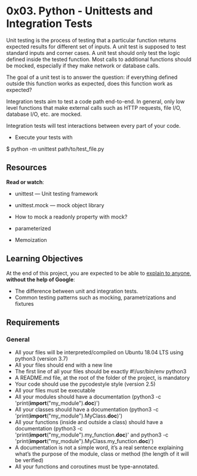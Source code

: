 0x03. Python - Unittests and Integration Tests
==============================================


Unit testing is the process of testing that a particular function returns expected results for different set of inputs. A unit test is supposed to test standard inputs and corner cases. A unit test should only test the logic defined inside the tested function. Most calls to additional functions should be mocked, especially if they make network or database calls.

The goal of a unit test is to answer the question: if everything defined outside this function works as expected, does this function work as expected?

Integration tests aim to test a code path end-to-end. In general, only low level functions that make external calls such as HTTP requests, file I/O, database I/O, etc. are mocked.

Integration tests will test interactions between every part of your code.

* Execute your tests with

$ python -m unittest path/to/test_file.py

Resources
---------

**Read or watch**:

-	unittest — Unit testing framework

-	unittest.mock — mock object library

-	How to mock a readonly property with mock?

-	parameterized

-	Memoization

Learning Objectives
-------------------

At the end of this project, you are expected to be able to [explain to anyone](https://alx-intranet.hbtn.io/rltoken/_jK22HqiCeh5NjKJ4ZHBww "explain to anyone"), **without the help of Google**:

-   The difference between unit and integration tests.
-   Common testing patterns such as mocking, parametrizations and fixtures

Requirements
------------

### General

-    All your files will be interpreted/compiled on Ubuntu 18.04 LTS using python3 (version 3.7)
-    All your files should end with a new line
-    The first line of all your files should be exactly #!/usr/bin/env python3
-    A README.md file, at the root of the folder of the project, is mandatory
-    Your code should use the pycodestyle style (version 2.5)
-    All your files must be executable
-    All your modules should have a documentation (python3 -c 'print(__import__("my_module").__doc__)')
-    All your classes should have a documentation (python3 -c 'print(__import__("my_module").MyClass.__doc__)')
-    All your functions (inside and outside a class) should have a documentation (python3 -c 'print(__import__("my_module").my_function.__doc__)' and python3 -c 'print(__import__("my_module").MyClass.my_function.__doc__)')
-    A documentation is not a simple word, it’s a real sentence explaining what’s the purpose of the module, class or method (the length of it will be verified)
-    All your functions and coroutines must be type-annotated.
